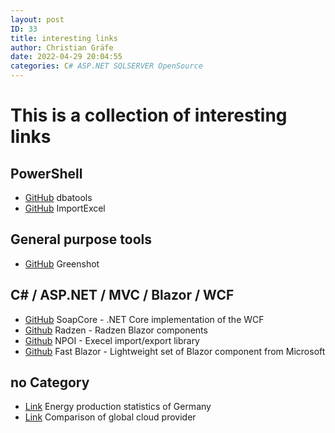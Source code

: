 ```yaml
---
layout: post
ID: 33
title: interesting links
author: Christian Gräfe
date: 2022-04-29 20:04:55
categories: C# ASP.NET SQLSERVER OpenSource
---
```


# This is a collection of interesting links

## PowerShell

* [GitHub][1] dbatools
* [GitHub][3] ImportExcel

## General purpose tools

* [GitHub][4] Greenshot

## C# / ASP.NET / MVC / Blazor / WCF

* [GitHub][5] SoapCore - .NET Core implementation of the WCF
* [Github][6] Radzen - Radzen Blazor components
* [Github][7] NPOI - Execel import/export library
* [Github][10] Fast Blazor - Lightweight set of Blazor component from Microsoft

## no Category

* [Link][8] Energy production statistics of Germany
* [Link][9] Comparison of global cloud provider

 [1]: https://github.com/sqlcollaborative/dbatools
 [3]: https://github.com/dfinke/ImportExcel
 
 [4]: https://github.com/greenshot/greenshot

 [5]: https://github.com/DigDes/SoapCore
 [6]: https://github.com/radzenhq/radzen-blazor
 [7]: https://github.com/nissl-lab/npoi
 [10]: https://github.com/microsoft/fast-blazor

 [8]: https://energy-charts.info/charts/energy_pie/chart.htm?l=en&c=DE&interval=day
 [9]: http://comparecloud.in/
